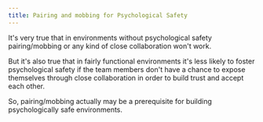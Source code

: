 ```yaml
---
title: Pairing and mobbing for Psychological Safety
---
```


It's very true that in environments without psychological safety pairing/mobbing or any kind of close collaboration won't work.

But it's also true that in fairly functional environments it's less likely to foster psychological safety if the team members don't have a chance to expose themselves through close collaboration in order to build trust and accept each other.

So, pairing/mobbing actually may be a prerequisite for building psychologically safe environments.
